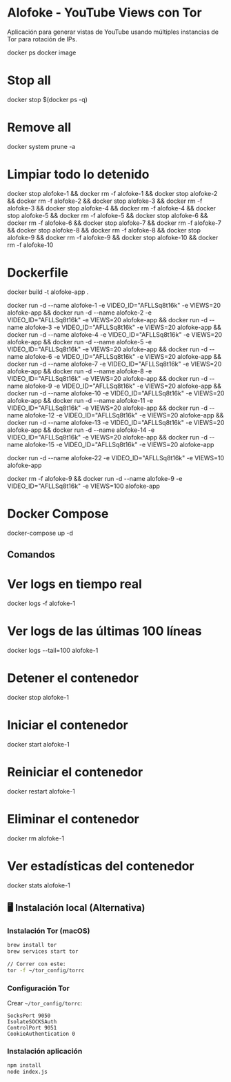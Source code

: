 # Alofoke - YouTube Views con Tor
Aplicación para generar vistas de YouTube usando múltiples instancias de Tor para rotación de IPs.

docker ps
docker image

# Stop all 
docker stop $(docker ps -q)

# Remove all
docker system prune -a

# Limpiar todo lo detenido 
docker stop alofoke-1 && docker rm -f alofoke-1 && docker stop alofoke-2 && docker rm -f alofoke-2 && docker stop alofoke-3 && docker rm -f alofoke-3 && docker stop alofoke-4 && docker rm -f alofoke-4 && docker stop alofoke-5 && docker rm -f alofoke-5 && docker stop alofoke-6 && docker rm -f alofoke-6 && docker stop alofoke-7 && docker rm -f alofoke-7 && docker stop alofoke-8 && docker rm -f alofoke-8 && docker stop alofoke-9 && docker rm -f alofoke-9 && docker stop alofoke-10 && docker rm -f alofoke-10

# Dockerfile
docker build -t alofoke-app .

docker run -d --name alofoke-1 -e VIDEO_ID="AFLLSq8t16k" -e VIEWS=20 alofoke-app && docker run -d --name alofoke-2 -e VIDEO_ID="AFLLSq8t16k" -e VIEWS=20 alofoke-app && docker run -d --name alofoke-3 -e VIDEO_ID="AFLLSq8t16k" -e VIEWS=20 alofoke-app && docker run -d --name alofoke-4 -e VIDEO_ID="AFLLSq8t16k" -e VIEWS=20 alofoke-app && docker run -d --name alofoke-5 -e VIDEO_ID="AFLLSq8t16k" -e VIEWS=20 alofoke-app && docker run -d --name alofoke-6 -e VIDEO_ID="AFLLSq8t16k" -e VIEWS=20 alofoke-app && docker run -d --name alofoke-7 -e VIDEO_ID="AFLLSq8t16k" -e VIEWS=20 alofoke-app && docker run -d --name alofoke-8 -e VIDEO_ID="AFLLSq8t16k" -e VIEWS=20 alofoke-app && docker run -d --name alofoke-9 -e VIDEO_ID="AFLLSq8t16k" -e VIEWS=20 alofoke-app && docker run -d --name alofoke-10 -e VIDEO_ID="AFLLSq8t16k" -e VIEWS=20 alofoke-app && docker run -d --name alofoke-11 -e VIDEO_ID="AFLLSq8t16k" -e VIEWS=20 alofoke-app && docker run -d --name alofoke-12 -e VIDEO_ID="AFLLSq8t16k" -e VIEWS=20 alofoke-app && docker run -d --name alofoke-13 -e VIDEO_ID="AFLLSq8t16k" -e VIEWS=20 alofoke-app && docker run -d --name alofoke-14 -e VIDEO_ID="AFLLSq8t16k" -e VIEWS=20 alofoke-app && docker run -d --name alofoke-15 -e VIDEO_ID="AFLLSq8t16k" -e VIEWS=20 alofoke-app

docker run -d --name alofoke-22 -e VIDEO_ID="AFLLSq8t16k" -e VIEWS=10 alofoke-app

docker rm -f alofoke-9 && docker run -d --name alofoke-9 -e VIDEO_ID="AFLLSq8t16k" -e VIEWS=100 alofoke-app

# Docker Compose
docker-compose up -d

## Comandos
# Ver logs en tiempo real
docker logs -f alofoke-1

# Ver logs de las últimas 100 líneas
docker logs --tail=100 alofoke-1

# Detener el contenedor
docker stop alofoke-1

# Iniciar el contenedor
docker start alofoke-1

# Reiniciar el contenedor
docker restart alofoke-1

# Eliminar el contenedor
docker rm alofoke-1

# Ver estadísticas del contenedor
docker stats alofoke-1

## 🖥️ Instalación local (Alternativa)
### Instalación Tor (macOS)
```bash
brew install tor
brew services start tor

// Correr con este:
tor -f ~/tor_config/torrc
```

### Configuración Tor
Crear `~/tor_config/torrc`:
```
SocksPort 9050
IsolateSOCKSAuth
ControlPort 9051
CookieAuthentication 0
```

### Instalación aplicación
```bash
npm install
node index.js
```

